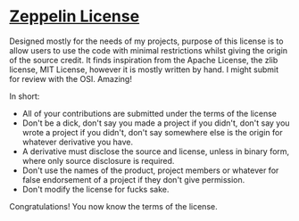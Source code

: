 # [Zeppelin License](https://github.com/src-ry/legendary-octo-succotash/blob/main/licenses/Zeppelin/Zeppelin%20License%20Draft)
Designed mostly for the needs of my projects, purpose of this license is to allow users to use the code with minimal restrictions whilst giving the origin of the source credit. It finds inspiration from the Apache License, the zlib license, MIT License, however it is mostly written by hand. I might submit for review with the OSI. Amazing! 

In short:
* All of your contributions are submitted under the terms of the license
* Don't be a dick, don't say you made a project if you didn't, don't say you wrote a project if you didn't, don't say somewhere else is the origin for whatever derivative you have.
* A derivative must disclose the source and license, unless in binary form, where only source disclosure is required.
* Don't use the names of the product, project members or whatever for false endorsement of a project if they don't give permission.
* Don't modify the license for fucks sake.

Congratulations! You now know the terms of the license.
